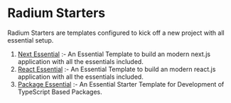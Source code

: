 # Radium Starters

Radium Starters are templates configured to kick off a new project with all essential setup.

1. [Next Essential](https://github.com/radiumlabs/next-essential) :- An Essential Template to build an modern next.js application with all the essentials included.
2. [React Essential](https://github.com/radiumlabs/react-essential) :- An Essential Template to build an modern react.js application with all the essentials included.
3. [Package Essential](https://github.com/radiumlabs/package-essential) :- An Essential Starter Template for Development of TypeScript Based Packages.